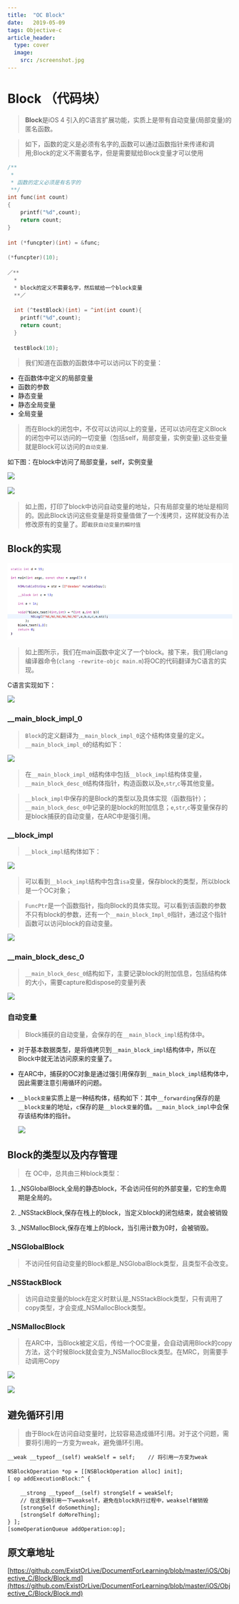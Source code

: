 ```yaml
---
title:  "OC Block"
date:   2019-05-09
tags: Objective-c
article_header:
  type: cover
  image:
    src: /screenshot.jpg
---
```


# Block （代码块）

> **Block**是iOS 4 引入的C语言扩展功能，实质上是带有自动变量(局部变量)的匿名函数。

> 如下，函数的定义是必须有名字的,函数可以通过函数指针来传递和调用;Block的定义不需要名字，但是需要赋给Block变量才可以使用

```c
/**
 *
 * 函数的定义必须是有名字的
 **/
int func(int count)
{
    printf("%d",count);
    return count;
}

int (*funcpter)(int) = &func;

(*funcpter)(10);

／**
  *
  * block的定义不需要名字，然后赋给一个block变量
  **／

  int (^testBlock)(int) = ^int(int count){
    printf("%d",count);
    return count;
  }

  testBlock(10);


```

> 我们知道在函数的函数体中可以访问以下的变量：

- 在函数体中定义的局部变量 
- 函数的参数
- 静态变量
- 静态全局变量 
- 全局变量

> 而在Block的闭包中，不仅可以访问以上的变量，还可以访问在定义Block的闭包中可以访问的一切变量（包括self，局部变量，实例变量).这些变量就是Block可以访问的`自动变量`. 

如下图：在block中访问了局部变量，self，实例变量

![][1]

![][2]

> 如上图，打印了block中访问自动变量的地址，只有局部变量的地址是相同的。因此Block访问这些变量是将变量值做了一个浅拷贝，这样就没有办法修改原有的变量了。即`截获自动变量的瞬时值`

## Block的实现

![block_实现1][3]

> 如上图所示，我们在main函数中定义了一个block。接下来，我们用clang编译器命令(`clang -rewrite-objc main.m`)将OC的代码翻译为C语言的实现。

C语言实现如下：

![][4]

### __main_block_impl_0

> `Block`的定义翻译为`__main_block_impl_0`这个结构体变量的定义。`__main_block_impl_0`的结构如下：

![][5]

> 在`__main_block_impl_0`结构体中包括`__block_impl`结构体变量，`__main_block_desc_0`结构体指针，构造函数以及`e`,`str`,`c`等其他变量。

>`__block_impl`中保存的是Block的类型以及具体实现（函数指针）；`__main_block_desc_0`中记录的是block的附加信息；`e`,`str`,`c`等变量保存的是block捕获的自动变量，在ARC中是强引用。

### __block_impl

> `__block_impl`结构体如下：

![][7]

> 可以看到`__block_impl`结构中包含`isa`变量，保存block的类型，所以block是一个OC对象；

>`FuncPtr`是一个函数指针，指向Block的具体实现。可以看到该函数的参数不只有block的参数，还有一个`__main_block_Impl_0`指针，通过这个指针函数可以访问block的自动变量。

![][6]

### __main_block_desc_0

> `__main_block_desc_0`结构如下，主要记录block的附加信息，包括结构体的大小，需要capture和dispose的变量列表

![][8]

### 自动变量

> Block捕获的自动变量，会保存的在`__main_block_impl`结构体中。

- 对于基本数据类型，是将值拷贝到`__main_block_impl`结构体中，所以在Block中就无法访问原来的变量了。

- 在ARC中，捕获的OC对象是通过强引用保存到`__main_block_impl`结构体中，因此需要注意引用循环的问题。

- `__block变量`实质上是一种结构体，结构如下：其中`__forwarding`保存的是`__block变量`的地址，`c`保存的是`__block变量`的值。`__main_block_impl`中会保存该结构体的指针。

   ![][9]


## Block的类型以及内存管理

> 在 OC中，总共由三种block类型：

1. _NSGlobalBlock,全局的静态block，不会访问任何的外部变量，它的生命周期是全局的。

2. _NSStackBlock,保存在栈上的block，当定义block的闭包结束，就会被销毁

3. _NSMallocBlock,保存在堆上的block，当引用计数为0时，会被销毁。

### _NSGlobalBlock

> 不访问任何自动变量的Block都是_NSGlobalBlock类型，且类型不会改变。

### _NSStackBlock

> 访问自动变量的block在定义时默认是_NSStackBlock类型，只有调用了copy类型，才会变成_NSMallocBlock类型。

### _NSMallocBlock

> 在ARC中，当Block被定义后，传给一个OC变量，会自动调用Block的copy方法，这个时候Block就会变为_NSMallocBlock类型。在MRC，则需要手动调用Copy

![][10]

![][11]

## 避免循环引用

> 由于Block在访问自动变量时，比较容易造成循环引用。对于这个问题，需要将引用的一方变为weak，避免循环引用。

```objc
__weak __typeof__(self) weakSelf = self;    // 将引用一方变为weak

NSBlockOperation *op = [[NSBlockOperation alloc] init];
[ op addExecutionBlock:^ {

    __strong __typeof__(self) strongSelf = weakSelf;
    // 在这里强引用一下weakself，避免在block执行过程中，weakself被销毁
    [strongSelf doSomething];
    [strongSelf doMoreThing];
} ];
[someOperationQueue addOperation:op];

```

## 原文章地址

[https://github.com/ExistOrLive/DocumentForLearning/blob/master/iOS/Objective_C/Block/Block.md](https://github.com/ExistOrLive/DocumentForLearning/blob/master/iOS/Objective_C/Block/Block.md)





[1]:/public/pageImage/Objective_c/Block/test.png
[2]:/public/pageImage/Objective_c/Block/result.png
[3]:/public/pageImage/Objective_c/Block/block_实现1.png
[4]:/public/pageImage/Objective_c/Block/block_实现2.png
[5]:/public/pageImage/Objective_c/Block/block_实现3.png
[6]:/public/pageImage/Objective_c/Block/block_实现4.png
[7]:/public/pageImage/Objective_c/Block/block_实现5.png
[8]:/public/pageImage/Objective_c/Block/block_实现6.png
[9]:/public/pageImage/Objective_c/Block/block_实现7.png
[10]:/public/pageImage/Objective_c/Block/Block的类型以及内存管理1.png
[11]:/public/pageImage/Objective_c/Block/Block的类型以及内存管理2.png

